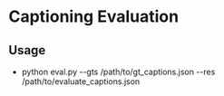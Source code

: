 # Captioning Evaluation #
## Usage ##
- python eval.py --gts /path/to/gt_captions.json --res /path/to/evaluate_captions.json

